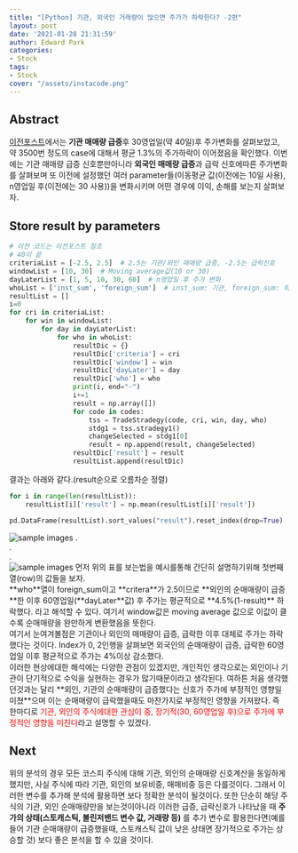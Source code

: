 ```yaml
---
title: "[Python] 기관, 외국인 거래량이 많으면 주가가 하락한다? -2편"
layout: post
date: '2021-01-28 21:31:59'
author: Edward Park
categories:
- Stock
tags:
- Stock
cover: "/assets/instacode.png"
---
```


## Abstract
[이전포스트](https://parkeunsang.github.io/blog/stock/2021/01/19/python.html)에서는 **기관 매매량 급증**후 30영업일(약 40일)후 주가변화를 살펴보았고, 약 3500번 정도의 case에 대해서 평균 1.3%의 주가하락이 이어졌음을 확인했다. 이번에는 기관 매매량 급증 신호뿐만아니라 **외국인 매매량 급증**과 급락 신호에따른 주가변화를 살펴보며 또 이전에 설정했던 여러 parameter들(이동평균 값(이전에는 10일 사용), n영업일 후(이전에는 30 사용))을 변화시키며 어떤 경우에 이익, 손해를 보는지 살펴보자.

## Store result by parameters

```Python
# 이전 코드는 이전포스트 참조
# 40이 끝
criteriaList = [-2.5, 2.5]  # 2.5는 기관/외인 매매량 급증, -2.5는 급락신호
windowList = [10, 30]  # Moving average값(10 or 30)
dayLaterList = [1, 5, 10, 30, 60]  # n영업일 후 주가 변화
whoList = ['inst_sum', 'foreign_sum']  # inst_sum: 기관, foreign_sum: 외인
resultList = []
i=0
for cri in criteriaList:
    for win in windowList:
        for day in dayLaterList:
            for who in whoList:
                resultDic = {}
                resultDic['criteria'] = cri
                resultDic['window'] = win
                resultDic['dayLater'] = day
                resultDic['who'] = who
                print(i, end="-")
                i+=1
                result = np.array([])
                for code in codes:
                    tss = TradeStradegy(code, cri, win, day, who)
                    stdg1 = tss.stradegy1()
                    changeSelected = stdg1[0]
                    result = np.append(result, changeSelected)
                resultDic['result'] = result
                resultList.append(resultDic)
```
결과는 아래와 같다.(result순으로 오름차순 정렬)
```Python
for i in range(len(resultList)):
    resultList[i]['result'] = np.mean(resultList[i]['result'])

pd.DataFrame(resultList).sort_values("result").reset_index(drop=True)
```
<img src="/blog/post_images/tradeWho3_1.png" title="sample images">
.<br>
.<br>
.<br>
<img src="/blog/post_images/tradeWho3_2.png" title="sample images">
먼저 위의 표를 보는법을 예시를통해 간단히 설명하기위해 첫번째 열(row)의 값들을 보자.<br>
**who**열이 foreign_sum이고 **critera**가 2.5이므로 **외인의 순매매량이 급증**한 이후 60영업일(**dayLater**값) 후 주가는 평균적으로 **4.5%(1-result)** 하락했다. 라고 해석할 수 있다. 여기서 window값은 moving average 값으로 이값이 클수록 순매매량을 완만하게 변환했음을 뜻한다.<br>
여기서 눈여겨볼점은 기관이나 외인의 매매량이 급증, 급락한 이후 대체로 주가는 하락했다는 것이다. Index가 0, 2인행을 살펴보면 외국인의 순매매량이 급증, 급락한 60영업일 이후 평균적으로 주가는 4%이상 감소했다.<br>
이러한 현상에대한 해석에는 다양한 관점이 있겠지만, 개인적인 생각으로는 외인이나 기관이 단기적으로 수익을 실현하는 경우가 많기때문이라고 생각된다. 여하튼 처음 생각했던것과는 달리 **외인, 기관의 순매매량이 급증했다는 신호가 주가에 부정적인 영향일 미쳤**으며 이는 순매매량이 급락했을때도 마찬가지로 부정적인 영향을 가져왔다. 즉 한마디로 <font color="red">기관, 외인의 주식에대한 관심이 중, 장기적(30, 60영업일 후)으로 주가에 부정적인 영향을 미친다</font>라고 설명할 수 있겠다.

## Next
위의 분석의 경우 모든 코스피 주식에 대해 기관, 외인의 순매매량 신호계산을 동일하게 했지만, 사실 주식에 따라 기관, 외인의 보유비중, 매매비중 등은 다를것이다. 그래서 이러한 변수를 추가해 분석에 활용하면 보다 정확한 분석이 될것이다. 또한 단순히 해당 주식의 기관, 외인 순매매량만을 보는것이아니라 이러한 급증, 급락신호가 나타났을 때 **주가의 상태(스토캐스틱, 볼린저밴드 변수 값,  거래량 등)** 를 추가 변수로 활용한다면(예를들어 기관 순매매량이 급증했을때, 스토캐스틱 값이 낮은 상태면 장기적으로 주가는 상승할 것) 보다 좋은 분석을 할 수 있을 것이다.

